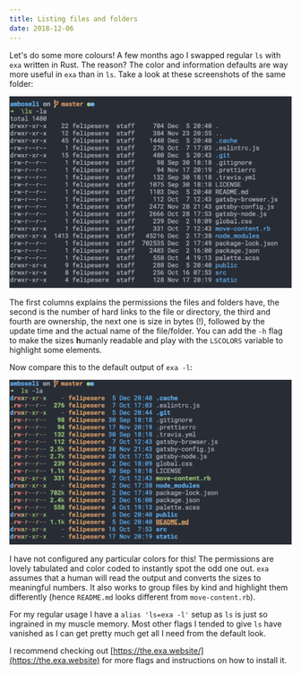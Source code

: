 ```yaml
---
title: Listing files and folders
date: 2018-12-06
---
```


Let's do some more colours!
A few months ago I swapped regular `ls` with `exa` written in Rust. The reason? The color and information defaults are way more useful in `exa` than in `ls`.
Take a look at these screenshots of the same folder:

![Regular ls](./regular-ls.png 'Barely any colors, what are all those numbers?')

The first columns explains the permissions the files and folders have, the second is the number of hard links to the file or directory, the third and fourth are ownership, the next one is size in bytes (!), followed by the update time and the actual name of the file/folder.
You can add the `-h` flag to make the sizes **h**umanly readable and play with the `LSCOLORS` variable to highlight some elements.

Now compare this to the default output of `exa -l`:

![Exa ls](./exa-ls.png 'Color coded permissions and files, human readable sizes')

I have not configured any particular colors for this! 
The permissions are lovely tabulated and color coded to instantly spot the odd one out.
`exa` assumes that a human will read the output and converts the sizes to meaningful numbers.
It also works to group files by kind and highlight them differently (hence `README.md` looks different from `move-content.rb`).

For my regular usage I have a `alias 'ls=exa -l'` setup as `ls` is just so ingrained in my muscle memory.
Most other flags I tended to give `ls` have vanished as I can get pretty much get all I need from the default look.

I recommend checking out [https://the.exa.website/](https://the.exa.website) for more flags and instructions on how to install it.




